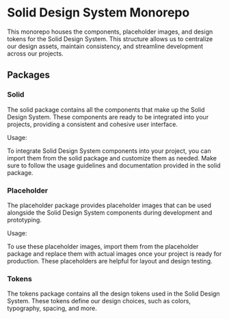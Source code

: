 # Solid Design System Monorepo

This monorepo houses the components, placeholder images, and design tokens for the Solid Design System. This structure allows us to centralize our design assets, maintain consistency, and streamline development across our projects.

## Packages

### Solid

The solid package contains all the components that make up the Solid Design System. These components are ready to be integrated into your projects, providing a consistent and cohesive user interface.

Usage:

To integrate Solid Design System components into your project, you can import them from the solid package and customize them as needed. Make sure to follow the usage guidelines and documentation provided in the solid package.

### Placeholder

The placeholder package provides placeholder images that can be used alongside the Solid Design System components during development and prototyping.

Usage:

To use these placeholder images, import them from the placeholder package and replace them with actual images once your project is ready for production. These placeholders are helpful for layout and design testing.

### Tokens

The tokens package contains all the design tokens used in the Solid Design System. These tokens define our design choices, such as colors, typography, spacing, and more.
